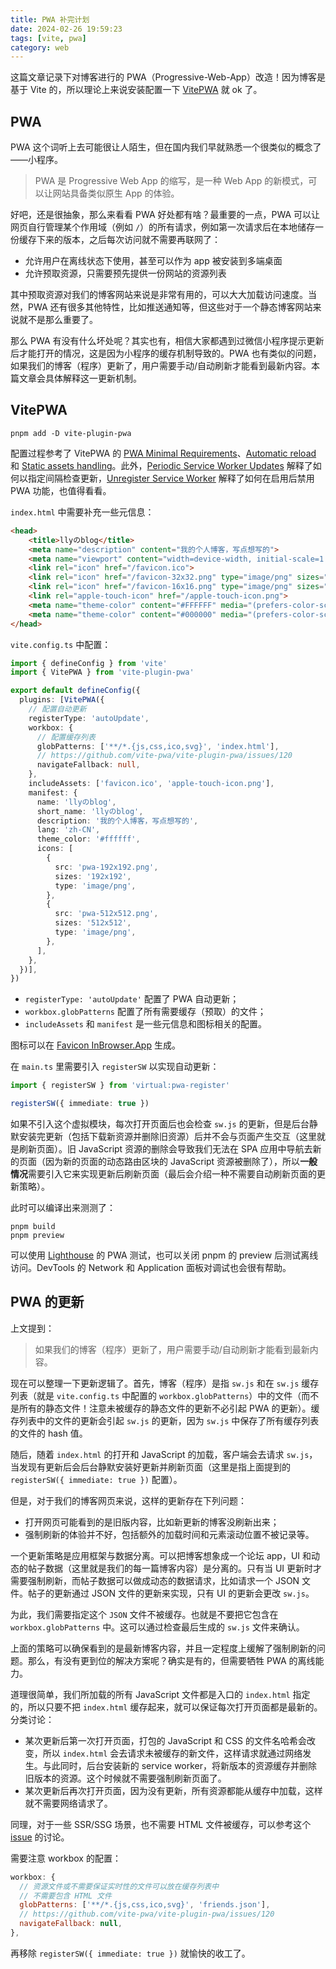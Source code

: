 ```yaml
---
title: PWA 补完计划
date: 2024-02-26 19:59:23
tags: [vite, pwa]
category: web
---
```


这篇文章记录下对博客进行的 PWA（Progressive-Web-App）改造！因为博客是基于 Vite 的，所以理论上来说安装配置一下 [VitePWA](https://github.com/vite-pwa/vite-plugin-pwa) 就 ok 了。

## PWA

PWA 这个词听上去可能很让人陌生，但在国内我们早就熟悉一个很类似的概念了——小程序。

<!-- more -->

> PWA 是 Progressive Web App 的缩写，是一种 Web App 的新模式，可以让网站具备类似原生 App 的体验。

好吧，还是很抽象，那么来看看 PWA 好处都有啥？最重要的一点，PWA 可以让网页自行管理某个作用域（例如 `/`）的所有请求，例如第一次请求后在本地储存一份缓存下来的版本，之后每次访问就不需要再联网了：

- 允许用户在离线状态下使用，甚至可以作为 app 被安装到多端桌面
- 允许预取资源，只需要预先提供一份网站的资源列表

其中预取资源对我们的博客网站来说是非常有用的，可以大大加载访问速度。当然，PWA 还有很多其他特性，比如推送通知等，但这些对于一个静态博客网站来说就不是那么重要了。

那么 PWA 有没有什么坏处呢？其实也有，相信大家都遇到过微信小程序提示更新后才能打开的情况，这是因为小程序的缓存机制导致的。PWA 也有类似的问题，如果我们的博客（程序）更新了，用户需要手动/自动刷新才能看到最新内容。本篇文章会具体解释这一更新机制。

## VitePWA

```shell
pnpm add -D vite-plugin-pwa
```

配置过程参考了 VitePWA 的 [PWA Minimal Requirements](https://vite-pwa-org.netlify.app/guide/pwa-minimal-requirements.html)、[Automatic reload](https://vite-pwa-org.netlify.app/guide/auto-update.html) 和 [Static assets handling](https://vite-pwa-org.netlify.app/guide/static-assets.html)。此外，[Periodic Service Worker Updates](https://vite-pwa-org.netlify.app/guide/periodic-sw-updates.html) 解释了如何以指定间隔检查更新，[Unregister Service Worker](https://vite-pwa-org.netlify.app/guide/unregister-service-worker.html) 解释了如何在启用后禁用 PWA 功能，也值得看看。

`index.html` 中需要补充一些元信息：

```html
<head>
    <title>llyのblog</title>
    <meta name="description" content="我的个人博客，写点想写的">
    <meta name="viewport" content="width=device-width, initial-scale=1.0" />
    <link rel="icon" href="/favicon.ico">
    <link rel="icon" href="/favicon-32x32.png" type="image/png" sizes="32x32">
    <link rel="icon" href="/favicon-16x16.png" type="image/png" sizes="16x16">
    <link rel="apple-touch-icon" href="/apple-touch-icon.png">
    <meta name="theme-color" content="#FFFFFF" media="(prefers-color-scheme: light)">
    <meta name="theme-color" content="#000000" media="(prefers-color-scheme: dark)">
</head>
```

`vite.config.ts` 中配置：

```typescript
import { defineConfig } from 'vite'
import { VitePWA } from 'vite-plugin-pwa'

export default defineConfig({
  plugins: [VitePWA({
    // 配置自动更新
    registerType: 'autoUpdate',
    workbox: {
      // 配置缓存列表
      globPatterns: ['**/*.{js,css,ico,svg}', 'index.html'],
      // https://github.com/vite-pwa/vite-plugin-pwa/issues/120
      navigateFallback: null,
    },
    includeAssets: ['favicon.ico', 'apple-touch-icon.png'],
    manifest: {
      name: 'llyのblog',
      short_name: 'llyのblog',
      description: '我的个人博客，写点想写的',
      lang: 'zh-CN',
      theme_color: '#ffffff',
      icons: [
        {
          src: 'pwa-192x192.png',
          sizes: '192x192',
          type: 'image/png',
        },
        {
          src: 'pwa-512x512.png',
          sizes: '512x512',
          type: 'image/png',
        },
      ],
    },
  })],
})
```

- `registerType: 'autoUpdate'` 配置了 PWA 自动更新；
- `workbox.globPatterns` 配置了所有需要缓存（预取）的文件；
- `includeAssets` 和 `manifest` 是一些元信息和图标相关的配置。

图标可以在 [Favicon InBrowser.App](https://favicon.inbrowser.app/tools/favicon-generator) 生成。

在 `main.ts` 里需要引入 `registerSW` 以实现自动更新：

```typescript
import { registerSW } from 'virtual:pwa-register'

registerSW({ immediate: true })
```

如果不引入这个虚拟模块，每次打开页面后也会检查 `sw.js` 的更新，但是后台静默安装完更新（包括下载新资源并删除旧资源）后并不会与页面产生交互（这里就是刷新页面）。旧 JavaScript 资源的删除会导致我们无法在 SPA 应用中导航去新的页面（因为新的页面的动态路由区块的 JavaScript 资源被删除了），所以**一般情况**需要引入它来实现更新后刷新页面（最后会介绍一种不需要自动刷新页面的更新策略）。

此时可以编译出来测测了：

```shell
pnpm build
pnpm preview
```

可以使用 [Lighthouse](https://github.com/GoogleChrome/lighthouse) 的 PWA 测试，也可以关闭 pnpm 的 preview 后测试离线访问。DevTools 的 Network 和 Application 面板对调试也会很有帮助。

## PWA 的更新

上文提到：

> 如果我们的博客（程序）更新了，用户需要手动/自动刷新才能看到最新内容。

现在可以整理一下更新逻辑了。首先，博客（程序）是指 `sw.js` 和在 `sw.js` 缓存列表（就是 `vite.config.ts` 中配置的 `workbox.globPatterns`）中的文件（而不是所有的静态文件！注意未被缓存的静态文件的更新不必引起 PWA 的更新）。缓存列表中的文件的更新会引起 `sw.js` 的更新，因为 `sw.js` 中保存了所有缓存列表的文件的 hash 值。

随后，随着 `index.html` 的打开和 JavaScript 的加载，客户端会去请求 `sw.js`，当发现有更新后会后台静默安装好更新并刷新页面（这里是指上面提到的 `registerSW({ immediate: true })` 配置）。

但是，对于我们的博客网页来说，这样的更新存在下列问题：

- 打开网页可能看到的是旧版内容，比如新更新的博客没刷新出来；
- 强制刷新的体验并不好，包括额外的加载时间和元素滚动位置不被记录等。

一个更新策略是应用框架与数据分离。可以把博客想象成一个论坛 app，UI 和动态的帖子数据（这里就是我们的每一篇博客内容）是分离的。只有当 UI 更新时才需要强制刷新，而帖子数据可以做成动态的数据请求，比如请求一个 JSON 文件。帖子的更新通过 JSON 文件的更新来实现，只有 UI 的更新会更改 `sw.js`。

为此，我们需要指定这个 `JSON` 文件不被缓存。也就是不要把它包含在 `workbox.globPatterns` 中。这可以通过检查最后生成的 `sw.js` 文件来确认。

上面的策略可以确保看到的是最新博客内容，并且一定程度上缓解了强制刷新的问题。那么，有没有更到位的解决方案呢？确实是有的，但需要牺牲 PWA 的离线能力。

道理很简单，我们所加载的所有 JavaScript 文件都是入口的 `index.html` 指定的，所以只要不把 `index.html` 缓存起来，就可以保证每次打开页面都是最新的。分类讨论：

- 某次更新后第一次打开页面，打包的 JavaScript 和 CSS 的文件名哈希会改变，所以 `index.html` 会去请求未被缓存的新文件，这样请求就通过网络发生。与此同时，后台安装新的 service worker，将新版本的资源缓存并删除旧版本的资源。这个时候就不需要强制刷新页面了。
- 某次更新后再次打开页面，因为没有更新，所有资源都能从缓存中加载，这样就不需要网络请求了。

同理，对于一些 SSR/SSG 场景，也不需要 HTML 文件被缓存，可以参考这个 [issue](https://github.com/vite-pwa/vite-plugin-pwa/issues/120) 的讨论。

需要注意 workbox 的配置：

```javascript
workbox: {
  // 资源文件或不需要保证实时性的文件可以放在缓存列表中
  // 不需要包含 HTML 文件
  globPatterns: ['**/*.{js,css,ico,svg}', 'friends.json'],
  // https://github.com/vite-pwa/vite-plugin-pwa/issues/120
  navigateFallback: null,
},
```

再移除 `registerSW({ immediate: true })` 就愉快的收工了。
